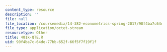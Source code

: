 ```yaml
---
content_type: resource
description: ''
file: null
file_location: /coursemedia/14-382-econometrics-spring-2017/90f4ba7c64de77bb652f66f5f7f19f1f_401k-QTE.R
file_type: application/octet-stream
resourcetype: Other
title: 401k-QTE.R
uid: 90f4ba7c-64de-77bb-652f-66f5f7f19f1f
---
```

